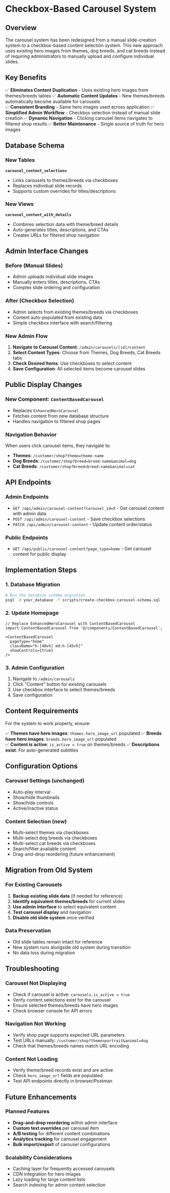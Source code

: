 # Checkbox-Based Carousel System

## Overview

The carousel system has been redesigned from a manual slide-creation system to a checkbox-based content selection system. This new approach uses existing hero images from themes, dog breeds, and cat breeds instead of requiring administrators to manually upload and configure individual slides.

## Key Benefits

✅ **Eliminates Content Duplication** - Uses existing hero images from themes/breeds tables
✅ **Automatic Content Updates** - New themes/breeds automatically become available for carousels  
✅ **Consistent Branding** - Same hero images used across application
✅ **Simplified Admin Workflow** - Checkbox selection instead of manual slide creation
✅ **Dynamic Navigation** - Clicking carousel items navigates to filtered shop results
✅ **Better Maintenance** - Single source of truth for hero images

## Database Schema

### New Tables

**`carousel_content_selections`**
- Links carousels to themes/breeds via checkboxes
- Replaces individual slide records
- Supports custom overrides for titles/descriptions

### New Views

**`carousel_content_with_details`**
- Combines selection data with theme/breed details
- Auto-generates titles, descriptions, and CTAs
- Creates URLs for filtered shop navigation

## Admin Interface Changes

### Before (Manual Slides)
- Admin uploads individual slide images
- Manually enters titles, descriptions, CTAs
- Complex slide ordering and configuration

### After (Checkbox Selection)
- Admin selects from existing themes/breeds via checkboxes
- Content auto-populated from existing data
- Simple checkbox interface with search/filtering

### New Admin Flow

1. **Navigate to Carousel Content**: `/admin/carousels/[id]/content`
2. **Select Content Types**: Choose from Themes, Dog Breeds, Cat Breeds tabs
3. **Check Desired Items**: Use checkboxes to select content
4. **Save Configuration**: All selected items become carousel slides

## Public Display Changes

### New Component: `ContentBasedCarousel`
- Replaces `EnhancedHeroCarousel`
- Fetches content from new database structure
- Handles navigation to filtered shop pages

### Navigation Behavior
When users click carousel items, they navigate to:
- **Themes**: `/customer/shop?theme=theme-name`
- **Dog Breeds**: `/customer/shop?breed=breed-name&animal=dog` 
- **Cat Breeds**: `/customer/shop?breed=breed-name&animal=cat`

## API Endpoints

### Admin Endpoints
- `GET /api/admin/carousel-content?carousel_id=X` - Get carousel content with admin data
- `POST /api/admin/carousel-content` - Save checkbox selections
- `PATCH /api/admin/carousel-content` - Update content order/status

### Public Endpoints  
- `GET /api/public/carousel-content?page_type=home` - Get carousel content for public display

## Implementation Steps

### 1. Database Migration
```bash
# Run the database schema migration
psql -d your_database -f scripts/create-checkbox-carousel-schema.sql
```

### 2. Update Homepage
```tsx
// Replace EnhancedHeroCarousel with ContentBasedCarousel
import ContentBasedCarousel from '@/components/ContentBasedCarousel';

<ContentBasedCarousel 
  pageType="home"
  className="h-[40vh] md:h-[45vh]"
  showControls={true}
/>
```

### 3. Admin Configuration
1. Navigate to `/admin/carousels`
2. Click "Content" button for existing carousels
3. Use checkbox interface to select themes/breeds
4. Save configuration

## Content Requirements

For the system to work properly, ensure:

✅ **Themes have hero images**: `themes.hero_image_url` populated
✅ **Breeds have hero images**: `breeds.hero_image_url` populated  
✅ **Content is active**: `is_active = true` on themes/breeds
✅ **Descriptions exist**: For auto-generated subtitles

## Configuration Options

### Carousel Settings (unchanged)
- Auto-play interval
- Show/hide thumbnails
- Show/hide controls
- Active/inactive status

### Content Selection (new)
- Multi-select themes via checkboxes
- Multi-select dog breeds via checkboxes
- Multi-select cat breeds via checkboxes
- Search/filter available content
- Drag-and-drop reordering (future enhancement)

## Migration from Old System

### For Existing Carousels
1. **Backup existing slide data** (if needed for reference)
2. **Identify equivalent themes/breeds** for current slides
3. **Use admin interface** to select equivalent content
4. **Test carousel display** and navigation
5. **Disable old slide system** once verified

### Data Preservation
- Old slide tables remain intact for reference
- New system runs alongside old system during transition
- No data loss during migration

## Troubleshooting

### Carousel Not Displaying
- Check if carousel is active: `carousels.is_active = true`
- Verify content selections exist for the carousel
- Ensure selected themes/breeds have hero images
- Check browser console for API errors

### Navigation Not Working  
- Verify shop page supports expected URL parameters
- Test URLs manually: `/customer/shop?theme=portrait&animal=dog`
- Check that themes/breeds names match URL encoding

### Content Not Loading
- Verify theme/breed records exist and are active
- Check `hero_image_url` fields are populated
- Test API endpoints directly in browser/Postman

## Future Enhancements

### Planned Features
- **Drag-and-drop reordering** within admin interface
- **Custom text overrides** per carousel item
- **A/B testing** for different content combinations
- **Analytics tracking** for carousel engagement
- **Bulk import/export** of carousel configurations

### Scalability Considerations
- Caching layer for frequently accessed carousels
- CDN integration for hero images
- Lazy loading for large content lists
- Search indexing for admin content selection